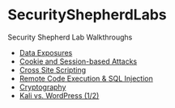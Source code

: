 # SecurityShepherdLabs
Security Shepherd Lab Walkthroughs

* [Data Exposures]
* [Cookie and Session-based Attacks]
* [Cross Site Scripting]
* [Remote Code Execution & SQL Injection]
* [Cryptography]
* [Kali vs. WordPress (1/2)] 

[Data Exposures]: https://github.com/colton-gabertan/SecurityShepherdLabs/blob/week01/README.md
[Cookie and Session-based Attacks]: https://github.com/colton-gabertan/SecurityShepherdLabs/blob/week02/README.md
[Cross Site Scripting]: https://github.com/colton-gabertan/SecurityShepherdLabs/tree/week03
[Remote Code Execution & SQL Injection]: https://github.com/colton-gabertan/SecurityShepherdLabs/blob/week04/README.md
[Cryptography]: https://github.com/colton-gabertan/SecurityShepherdLabs/blob/week05/README.md
[Kali vs. WordPress (1/2)]: https://github.com/colton-gabertan/SecurityShepherdLabs/blob/week07/README.md
